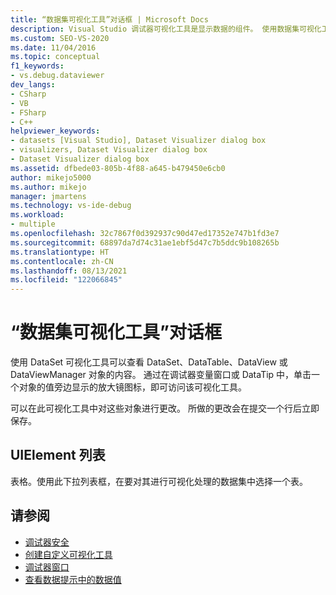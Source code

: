 ```yaml
---
title: “数据集可视化工具”对话框 | Microsoft Docs
description: Visual Studio 调试器可视化工具是显示数据的组件。 使用数据集可视化工具查看 DataSet、DataTable、DataView 或 DataViewManager 对象的内容。
ms.custom: SEO-VS-2020
ms.date: 11/04/2016
ms.topic: conceptual
f1_keywords:
- vs.debug.dataviewer
dev_langs:
- CSharp
- VB
- FSharp
- C++
helpviewer_keywords:
- datasets [Visual Studio], Dataset Visualizer dialog box
- visualizers, Dataset Visualizer dialog box
- Dataset Visualizer dialog box
ms.assetid: dfbede03-805b-4f88-a645-b479450e6cb0
author: mikejo5000
ms.author: mikejo
manager: jmartens
ms.technology: vs-ide-debug
ms.workload:
- multiple
ms.openlocfilehash: 32c7867f0d392937c90d47ed17352e747b1fd3e7
ms.sourcegitcommit: 68897da7d74c31ae1ebf5d47c7b5ddc9b108265b
ms.translationtype: HT
ms.contentlocale: zh-CN
ms.lasthandoff: 08/13/2021
ms.locfileid: "122066845"
---
```

# <a name="dataset-visualizer-dialog-box"></a>“数据集可视化工具”对话框
使用 DataSet 可视化工具可以查看 DataSet、DataTable、DataView 或 DataViewManager 对象的内容。 通过在调试器变量窗口或 DataTip 中，单击一个对象的值旁边显示的放大镜图标，即可访问该可视化工具。

 可以在此可视化工具中对这些对象进行更改。 所做的更改会在提交一个行后立即保存。

## <a name="uielement-list"></a>UIElement 列表
 表格。使用此下拉列表框，在要对其进行可视化处理的数据集中选择一个表。

## <a name="see-also"></a>请参阅

- [调试器安全](../debugger/debugger-security.md)
- [创建自定义可视化工具](../debugger/create-custom-visualizers-of-data.md)
- [调试器窗口](../debugger/debugger-windows.md)
- [查看数据提示中的数据值](../debugger/view-data-values-in-data-tips-in-the-code-editor.md)